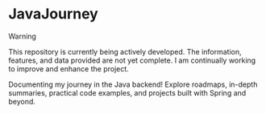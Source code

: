 # JavaJourney

> [!WARNING]
> This repository is currently being actively developed.
> The information, features, and data provided are not yet complete.
> I am continually working to improve and enhance the project.

Documenting my journey in the Java backend! Explore roadmaps, in-depth summaries, practical code examples, and
projects built with Spring and beyond.
